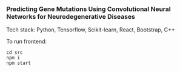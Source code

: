 ### Predicting Gene Mutations Using Convolutional Neural Networks for Neurodegenerative Diseases

Tech stack: Python, Tensorflow, Scikit-learn, React, Bootstrap, C++

To run frontend:
```
cd src
npm i
npm start
```
